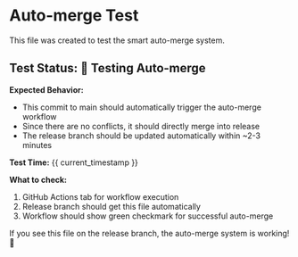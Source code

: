 # Auto-merge Test

This file was created to test the smart auto-merge system.

## Test Status: 🧪 Testing Auto-merge

**Expected Behavior:**
- This commit to main should automatically trigger the auto-merge workflow
- Since there are no conflicts, it should directly merge into release
- The release branch should be updated automatically within ~2-3 minutes

**Test Time:** {{ current_timestamp }}

**What to check:**
1. GitHub Actions tab for workflow execution
2. Release branch should get this file automatically  
3. Workflow should show green checkmark for successful auto-merge

If you see this file on the release branch, the auto-merge system is working! 🎉